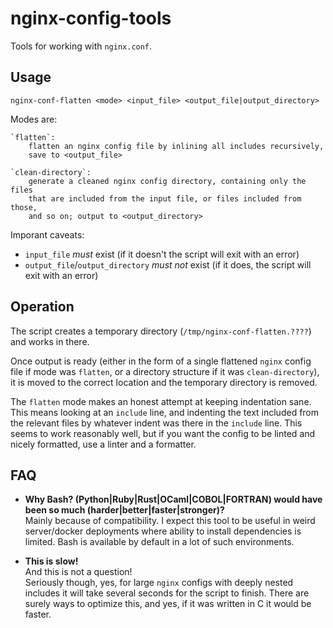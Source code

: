 # nginx-config-tools

Tools for working with `nginx.conf`.

## Usage

```
nginx-conf-flatten <mode> <input_file> <output_file|output_directory>
```

Modes are:
    
    `flatten`:
        flatten an nginx config file by inlining all includes recursively,
        save to <output_file>
        
    `clean-directory`:
        generate a cleaned nginx config directory, containing only the files
        that are included from the input file, or files included from those,
        and so on; output to <output_directory>

Imporant caveats:

 - `input_file` *must* exist (if it doesn't the script will exit with an error)
 - `output_file`/`output_directory` *must not* exist (if it does, the script will exit with an error)


## Operation

The script creates a temporary directory (`/tmp/nginx-conf-flatten.????`) and works in there.

Once output is ready (either in the form of a single flattened `nginx` config file if mode was `flatten`, or a directory structure if it was `clean-directory`), it is moved to the correct location and the temporary directory is removed.

The `flatten` mode makes an honest attempt at keeping indentation sane. This means looking at an `include` line, and indenting the text included from the relevant files by whatever indent was there in the `include` line. This seems to work reasonably well, but if you want the config to be linted and nicely formatted, use a linter and a formatter.

## FAQ

 - **Why Bash? (Python|Ruby|Rust|OCaml|COBOL|FORTRAN) would have been so much (harder|better|faster|stronger)?**  
   Mainly because of compatibility. I expect this tool to be useful in weird server/docker deployments where ability to install dependencies is limited. Bash is available by default in a lot of such environments.
 
 - **This is slow!**  
   And this is not a question!  
   Seriously though, yes, for large `nginx` configs with deeply nested includes it will take several seconds for the script to finish. There are surely ways to optimize this, and yes, if it was written in C it would be faster.

